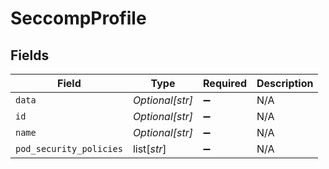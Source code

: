 # SeccompProfile


## Fields

| Field                   | Type                    | Required                | Description             |
| ----------------------- | ----------------------- | ----------------------- | ----------------------- |
| `data`                  | *Optional[str]*         | :heavy_minus_sign:      | N/A                     |
| `id`                    | *Optional[str]*         | :heavy_minus_sign:      | N/A                     |
| `name`                  | *Optional[str]*         | :heavy_minus_sign:      | N/A                     |
| `pod_security_policies` | list[*str*]             | :heavy_minus_sign:      | N/A                     |